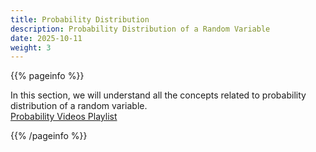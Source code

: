 ```yaml
---
title: Probability Distribution
description: Probability Distribution of a Random Variable
date: 2025-10-11
weight: 3
---
```


{{% pageinfo %}}

In this section, we will understand all the concepts related to probability distribution of a random variable.<br>
[Probability Videos Playlist](https://youtube.com/playlist?list=PLnpa6KP2ZQxcI3JyTIwOTKXY7ANhw__v1&si=MNoo5fxBo_10dLuM)

{{% /pageinfo %}}